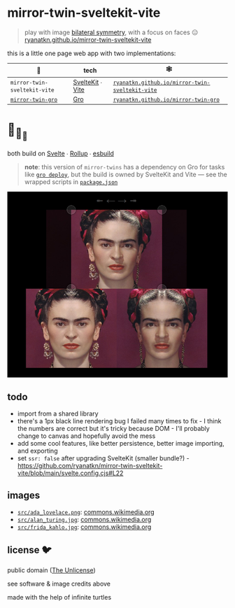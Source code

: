 # mirror-twin-sveltekit-vite

> play with image
> [bilateral symmetry](https://en.wikipedia.org/wiki/Symmetry_in_biology#Bilateral_symmetry),
> with a focus on faces 😑
> [ryanatkn.github.io/mirror-twin-sveltekit-vite](https://ryanatkn.github.io/mirror-twin-sveltekit-vite)

this is a little one page web app with two implementations:

| 🐢                                                               | tech                                                                                  | 🕸️                                                                                                       |
| ---------------------------------------------------------------- | ------------------------------------------------------------------------------------- | -------------------------------------------------------------------------------------------------------- |
| `mirror-twin-sveltekit-vite`                                     | [SvelteKit](https://github.com/sveltejs/kit) ∙ [Vite](https://github.com/vitejs/vite) | [`ryanatkn.github.io/mirror-twin-sveltekit-vite`](https://ryanatkn.github.io/mirror-twin-sveltekit-vite) |
| [`mirror-twin-gro`](https://github.com/ryanatkn/mirror-twin-gro) | [Gro](https://github.com/feltcoop/gro)                                                | [`ryanatkn.github.io/mirror-twin-gro`](https://ryanatkn.github.io/mirror-twin-gro)                       |

# :turtle:<sub>:turtle:</sub><sub><sub>:turtle:</sub></sub>

both build on [Svelte](https://github.com/sveltejs/svelte) ∙
[Rollup](https://github.com/rollup/rollup) ∙
[esbuild](https://github.com/evanw/esbuild)

> **note**: this version of `mirror-twins`
> has a dependency on Gro for tasks like
> [`gro deploy`](https://github.com/feltcoop/gro/blob/main/src/docs/deploy.md),
> but the build is owned by SvelteKit and Vite —
> see the wrapped scripts in [`package.json`](package.json)

![example screenshot of Frida Kahlo mirrored](src/static/images/screenshot_frida_mirrored.jpg)

## todo

- import from a shared library
- there's a 1px black line rendering bug I failed many times to fix -
  I think the numbers are correct but it's tricky because DOM -
  I'll probably change to canvas and hopefully avoid the mess
- add some cool features, like better persistence, better image importing, and exporting
- set `ssr: false` after upgrading SvelteKit (smaller bundle?) -
  https://github.com/ryanatkn/mirror-twin-sveltekit-vite/blob/main/svelte.config.cjs#L22

## images

- [`src/ada_lovelace.png`](/src/images/ada_lovelace.png):
  [commons.wikimedia.org](https://commons.wikimedia.org/wiki/File:Ada_Byron_daguerreotype_by_Antoine_Claudet_1843_or_1850_-_cropped.png)
- [`src/alan_turing.jpg`](/src/images/alan_turing.jpg):
  [commons.wikimedia.org](<https://commons.wikimedia.org/wiki/File:Code_breaker_-_Alan_Turing%27s_Life_and_Legacy_at_London_Science_Museum_(Ank_Kumar)_03.jpg>)
- [`src/frida_kahlo.jpg`](/src/images/frida_kahlo.jpg):
  [commons.wikimedia.org](<https://commons.wikimedia.org/wiki/File:Mostra_di_Frida_Kahlo_al_Mudec_di_Milano_3_maggio_2018_(12).jpg>)

## license 🐦

public domain ([The Unlicense](license))

see software & image credits above

made with the help of infinite turtles
